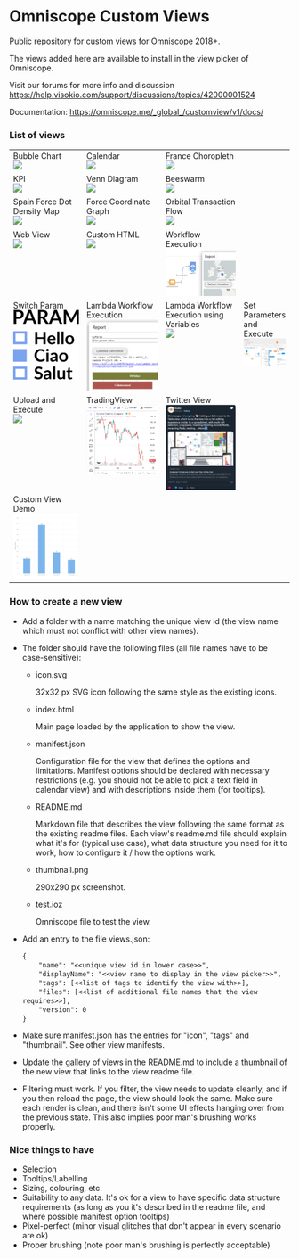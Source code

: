 # Omniscope Custom Views

Public repository for custom views for Omniscope 2018+.

The views added here are available to install in the view picker of Omniscope.

Visit our forums for more info and discussion https://help.visokio.com/support/discussions/topics/42000001524 

Documentation: https://omniscope.me/_global_/customview/v1/docs/

### List of views

<table>
    <tr valign="top">
        <td width="33%">Bubble Chart<br><a href="bubblechart" title="Bubble Chart"><img width="290" src="https://github.com/visokio/custom-views/raw/master/bubblechart/thumbnail.png"></a></td>
        <td width="33%">Calendar<br><a href="calendar" title="Calendar"><img width="290" src="https://github.com/visokio/custom-views/raw/master/calendar/thumbnail.png"></a></td>
        <td width="33%">France Choropleth<br><a href="francechoropleth" title="France Choropleth"><img width="290" src="https://github.com/visokio/custom-views/raw/master/francechoropleth/thumbnail.png"></a></td>
    </tr>
    <tr valign="top">
        <td width="33%">KPI<br><a href="kpi" title="KPI"><img width="290" src="https://github.com/visokio/custom-views/raw/master/kpi/thumbnail.png"></a></td>
        <td width="33%">Venn Diagram<br><a href="venndiagram" title="Venn Diagram"><img width="290" src="https://github.com/visokio/custom-views/raw/master/venndiagram/thumbnail.png"></a></td>
        <td width="33%">Beeswarm<br><a href="beeswarm" title="Beeswarm"><img width="290" src="https://github.com/visokio/custom-views/raw/master/beeswarm/thumbnail.png"></a></td>
    </tr>
    <tr valign="top">
        <td width="33%">Spain Force Dot Density Map<br><a href="spainforcedotdensitymap" title="Spain Force Dot Density Map"><img width="290" src="https://github.com/visokio/custom-views/raw/master/spainforcedotdensitymap/thumbnail.png"></a></td>
        <td width="33%">Force Coordinate Graph<br><a href="forcecoordinategraph" title="Force Coordinate Graph"><img width="290" src="https://github.com/visokio/custom-views/raw/master/forcecoordinategraph/thumbnail2.png"></a></td>
        <td width="33%">Orbital Transaction Flow<br><a href="orbitaltransactionflow" title="Orbital Transaction Flow"><img width="290" src="https://github.com/visokio/custom-views/raw/master/orbitaltransactionflow/thumbnail.png"></a></td>
    </tr>
    <tr valign="top">
        <td width="33%">Web View<br><a href="web" title="Web View"><img width="290" src="https://github.com/visokio/custom-views/raw/master/web/thumbnail.png"></a></td>
        <td width="33%">Custom HTML<br><a href="customhtml" title="Custom HTML"><img width="290" src="https://github.com/visokio/custom-views/raw/master/customhtml/thumbnail.png"></a></td>
        <td width="33%">Workflow Execution<br><a href="workflowexecution" title="Workflow Execution"><img width="290" src="https://github.com/visokio/custom-views/raw/master/workflowexecution/thumbnail.png"></a></td>
    </tr>
    <tr valign="top">
        <td width="33%">Switch Param<br><a href="web" title="Switch Param"><img width="290" src="https://github.com/visokio/custom-views/raw/master/switchparam/thumbnail.png"></a></td>
        <td width="33%">Lambda Workflow Execution<br><a href="lambdaworkflowexecution" title="Lambda Workflow Execution"><img width="290" src="https://github.com/visokio/custom-views/raw/master/lambdaworkflowexecution/thumbnail.png"></a></td>
        <td width="33%">Lambda Workflow Execution using Variables<br><a href="variableslambdaworkflowexecution" title="Lambda Workflow Execution using Variables"><img width="290" src="https://github.com/visokio/custom-views/raw/master/variableslambdaworkflowexecution/thumbnail.png"></a></td>
        <td width="33%">Set Parameters and Execute<br><a href="setparamandexecute" title="Set Parameters and Execute"><img width="290" src="https://github.com/visokio/custom-views/raw/master/setparamandexecute/thumbnail.png"></a></td>
    </tr>
        <tr valign="top">
        <td width="33%">Upload and Execute<br><a href="uploadandexecute" title="Upload and Execute"><img width="290" src="https://github.com/visokio/custom-views/raw/master/uploadandexecute/thumbnail.png"></a></td>
        <td width="33%">TradingView<br><a href="tradingview" title="TradingView"><img width="290" src="https://github.com/visokio/omniscope-custom-views/raw/master/tradingview/thumbnail.png"></a></td>
        <td width="33%">Twitter View<br><a href="twitterview" title="Twitter View"><img width="290" src="https://github.com/visokio/omniscope-custom-views/raw/master/twitterview/thumbnail.png"></a></td>
    </tr>
    <tr valign="top">
            <td width="33%">Custom View Demo<br><a href="customviewdemo" title="Custom View Demo"><img width="290" src="https://github.com/visokio/custom-views/raw/master/customviewdemo/thumbnail.png"></a></td>
    </tr>
</table>

### How to create a new view

 - Add a folder with a name matching the unique view id (the view name which must not conflict with other view names).
 - The folder should have the following files (all file names have to be case-sensitive):
    * icon.svg

        32x32 px SVG icon following the same style as the existing icons.

    * index.html

        Main page loaded by the application to show the view.

    * manifest.json

        Configuration file for the view that defines the options and limitations. Manifest options should be declared with necessary restrictions (e.g. you should not be able to pick a text field in calendar view) and with descriptions inside them (for tooltips).

    * README.md

        Markdown file that describes the view following the same format as the existing readme files. Each view's readme.md file should explain what it's for (typical use case), what data structure you need for it to work, how to configure it / how the options work.

    * thumbnail.png

        290x290 px screenshot.

    * test.ioz

        Omniscope file to test the view.

 - Add an entry to the file views.json:
    ```
    {
        "name": "<<unique view id in lower case>>",
        "displayName": "<<view name to display in the view picker>>",
        "tags": [<<list of tags to identify the view with>>],
        "files": [<<list of additional file names that the view requires>>],
        "version": 0
    }
    ```
 - Make sure manifest.json has the entries for "icon", "tags" and "thumbnail". See other view manifests.
 - Update the gallery of views in the README.md to include a thumbnail of the new view that links to the view readme file.
 - Filtering must work. If you filter, the view needs to update cleanly, and if you then reload the page, the view should look the same. Make sure each render is clean, and there isn't some UI effects hanging over from the previous state. This also implies poor man's brushing works properly.

### Nice things to have

 - Selection
 - Tooltips/Labelling
 - Sizing, colouring, etc.
 - Suitability to any data. It's ok for a view to have specific data structure requirements (as long as you it's described in the readme file, and where possible manifest option tooltips)
 - Pixel-perfect (minor visual glitches that don't appear in every scenario are ok)
 - Proper brushing (note poor man's brushing is perfectly acceptable)
